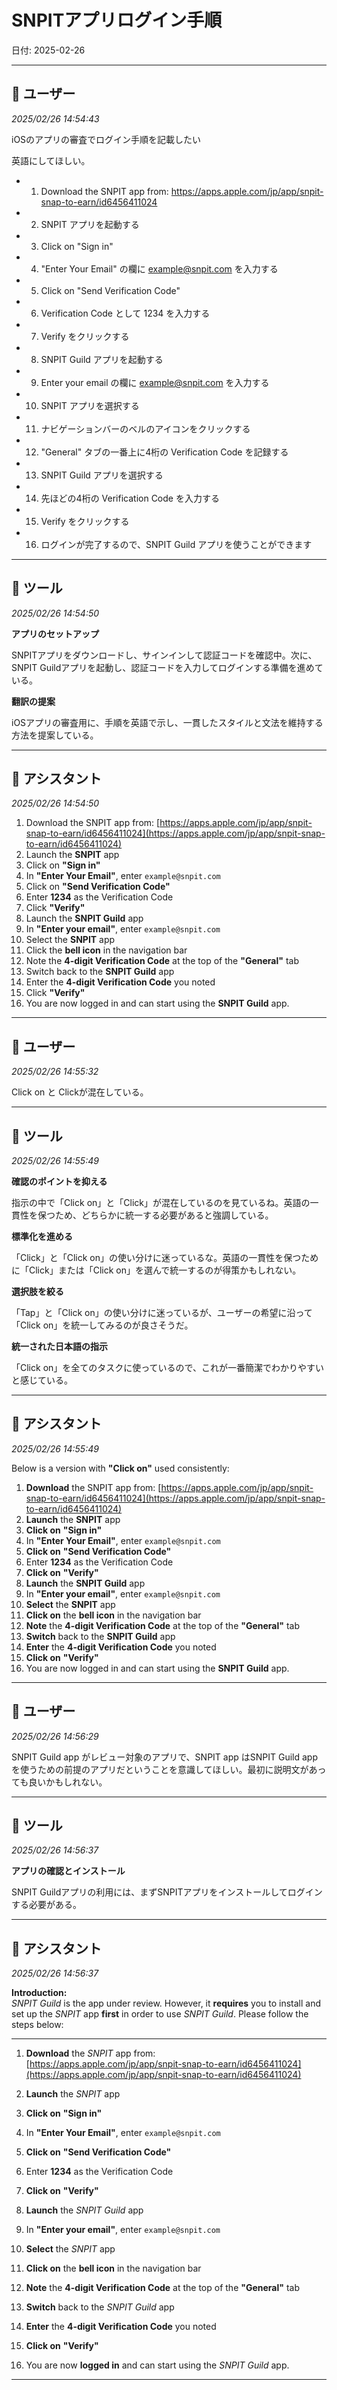# SNPITアプリログイン手順

日付: 2025-02-26

---

## 👤 ユーザー
*2025/02/26 14:54:43*

iOSのアプリの審査でログイン手順を記載したい

英語にしてほしい。

- 1. Download the SNPIT app from: https://apps.apple.com/jp/app/snpit-snap-to-earn/id6456411024
- 2. SNPIT アプリを起動する
- 3. Click on "Sign in"
- 4. "Enter Your Email" の欄に example@snpit.com を入力する
- 5. Click on "Send Verification Code"
- 6. Verification Code として 1234 を入力する
- 7. Verify をクリックする
- 8. SNPIT Guild アプリを起動する
- 9.  Enter your email の欄に example@snpit.com を入力する
- 10. SNPIT アプリを選択する
- 11. ナビゲーションバーのベルのアイコンをクリックする
- 12. "General" タブの一番上に4桁の Verification Code を記録する
- 13. SNPIT Guild アプリを選択する
- 14. 先ほどの4桁の Verification Code を入力する
- 15. Verify をクリックする
- 16. ログインが完了するので、SNPIT Guild アプリを使うことができます

---

## 🔧 ツール
*2025/02/26 14:54:50*

**アプリのセットアップ**

SNPITアプリをダウンロードし、サインインして認証コードを確認中。次に、SNPIT Guildアプリを起動し、認証コードを入力してログインする準備を進めている。

**翻訳の提案**

iOSアプリの審査用に、手順を英語で示し、一貫したスタイルと文法を維持する方法を提案している。

---

## 🤖 アシスタント
*2025/02/26 14:54:50*

1. Download the SNPIT app from: [https://apps.apple.com/jp/app/snpit-snap-to-earn/id6456411024](https://apps.apple.com/jp/app/snpit-snap-to-earn/id6456411024)  
2. Launch the **SNPIT** app  
3. Click on **"Sign in"**  
4. In **"Enter Your Email"**, enter `example@snpit.com`  
5. Click on **"Send Verification Code"**  
6. Enter **1234** as the Verification Code  
7. Click **"Verify"**  
8. Launch the **SNPIT Guild** app  
9. In **"Enter your email"**, enter `example@snpit.com`  
10. Select the **SNPIT** app  
11. Click the **bell icon** in the navigation bar  
12. Note the **4-digit Verification Code** at the top of the **"General"** tab  
13. Switch back to the **SNPIT Guild** app  
14. Enter the **4-digit Verification Code** you noted  
15. Click **"Verify"**  
16. You are now logged in and can start using the **SNPIT Guild** app.

---

## 👤 ユーザー
*2025/02/26 14:55:32*

Click on と Clickが混在している。

---

## 🔧 ツール
*2025/02/26 14:55:49*

**確認のポイントを抑える**

指示の中で「Click on」と「Click」が混在しているのを見ているね。英語の一貫性を保つため、どちらかに統一する必要があると強調している。

**標準化を進める**

「Click」と「Click on」の使い分けに迷っているな。英語の一貫性を保つために「Click」または「Click on」を選んで統一するのが得策かもしれない。

**選択肢を絞る**

「Tap」と「Click on」の使い分けに迷っているが、ユーザーの希望に沿って「Click on」を統一してみるのが良さそうだ。

**統一された日本語の指示**

「Click on」を全てのタスクに使っているので、これが一番簡潔でわかりやすいと感じている。

---

## 🤖 アシスタント
*2025/02/26 14:55:49*

Below is a version with **"Click on"** used consistently:

1. **Download** the SNPIT app from: [https://apps.apple.com/jp/app/snpit-snap-to-earn/id6456411024](https://apps.apple.com/jp/app/snpit-snap-to-earn/id6456411024)  
2. **Launch** the **SNPIT** app  
3. **Click on** **"Sign in"**  
4. In **"Enter Your Email"**, enter `example@snpit.com`  
5. **Click on** **"Send Verification Code"**  
6. Enter **1234** as the Verification Code  
7. **Click on** **"Verify"**  
8. **Launch** the **SNPIT Guild** app  
9. In **"Enter your email"**, enter `example@snpit.com`  
10. **Select** the **SNPIT** app  
11. **Click on** the **bell icon** in the navigation bar  
12. **Note** the **4-digit Verification Code** at the top of the **"General"** tab  
13. **Switch** back to the **SNPIT Guild** app  
14. **Enter** the **4-digit Verification Code** you noted  
15. **Click on** **"Verify"**  
16. You are now logged in and can start using the **SNPIT Guild** app.

---

## 👤 ユーザー
*2025/02/26 14:56:29*

SNPIT Guild app がレビュー対象のアプリで、SNPIT app はSNPIT Guild app を使うための前提のアプリだということを意識してほしい。最初に説明文があっても良いかもしれない。

---

## 🔧 ツール
*2025/02/26 14:56:37*

**アプリの確認とインストール**

SNPIT Guildアプリの利用には、まずSNPITアプリをインストールしてログインする必要がある。

---

## 🤖 アシスタント
*2025/02/26 14:56:37*

**Introduction:**  
*SNPIT Guild* is the app under review. However, it **requires** you to install and set up the *SNPIT* app **first** in order to use *SNPIT Guild*. Please follow the steps below:

---

1. **Download** the *SNPIT* app from:  
   [https://apps.apple.com/jp/app/snpit-snap-to-earn/id6456411024](https://apps.apple.com/jp/app/snpit-snap-to-earn/id6456411024)

2. **Launch** the *SNPIT* app

3. **Click on** **"Sign in"**

4. In **"Enter Your Email"**, enter `example@snpit.com`

5. **Click on** **"Send Verification Code"**

6. Enter **1234** as the Verification Code

7. **Click on** **"Verify"**

8. **Launch** the *SNPIT Guild* app

9. In **"Enter your email"**, enter `example@snpit.com`

10. **Select** the *SNPIT* app

11. **Click on** the **bell icon** in the navigation bar

12. **Note** the **4-digit Verification Code** at the top of the **"General"** tab

13. **Switch** back to the *SNPIT Guild* app

14. **Enter** the **4-digit Verification Code** you noted

15. **Click on** **"Verify"**

16. You are now **logged in** and can start using the *SNPIT Guild* app.

---
